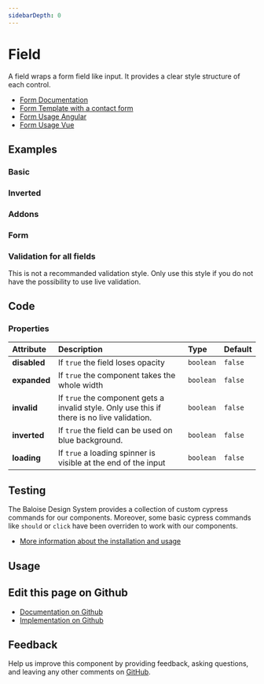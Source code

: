 ```yaml
---
sidebarDepth: 0
---
```


# Field

<!-- START: human documentation top -->

A field wraps a form field like input. It provides a clear style structure of each control.

- [Form Documentation](/components/foundation/form.html)
- [Form Template with a contact form](/components/templates/contact-form.html)
- [Form Usage Angular](/components/getting-started/angular/usage.html#form-validation)
- [Form Usage Vue](/components/getting-started/vue/usage.html#form-validation)

<!-- END: human documentation top -->

<ClientOnly><docs-component-tabs></docs-component-tabs></ClientOnly>

## Examples

### Basic

<ClientOnly><docs-demo-bal-field-43></docs-demo-bal-field-43></ClientOnly>

### Inverted

<ClientOnly><docs-demo-bal-field-44></docs-demo-bal-field-44></ClientOnly>

### Addons

<ClientOnly><docs-demo-bal-field-45></docs-demo-bal-field-45></ClientOnly>

### Form

<ClientOnly><docs-demo-bal-field-46></docs-demo-bal-field-46></ClientOnly>

### Validation for all fields

This is not a recommanded validation style. Only use this style if you do not have the possibility to use live validation.

<ClientOnly><docs-demo-bal-field-47></docs-demo-bal-field-47></ClientOnly>

## Code

### Properties

| Attribute    | Description                                                                                 | Type                 | Default            |
| :----------- | :------------------------------------------------------------------------------------------ | :------------------- | :----------------- |
| **disabled** | If `true` the field loses opacity                                                           | <code>boolean</code> | <code>false</code> |
| **expanded** | If `true` the component takes the whole width                                               | <code>boolean</code> | <code>false</code> |
| **invalid**  | If `true` the component gets a invalid style. Only use this if there is no live validation. | <code>boolean</code> | <code>false</code> |
| **inverted** | If `true` the field can be used on blue background.                                         | <code>boolean</code> | <code>false</code> |
| **loading**  | If `true` a loading spinner is visible at the end of the input                              | <code>boolean</code> | <code>false</code> |

## Testing

The Baloise Design System provides a collection of custom cypress commands for our components. Moreover, some basic cypress commands like `should` or `click` have been overriden to work with our components.

- [More information about the installation and usage](/components/tooling/testing.html)

## Usage

<!-- START: human documentation usage -->

<!-- END: human documentation usage -->

## Edit this page on Github

- [Documentation on Github](https://github.com/baloise/design-system/blob/master/docs/src/components/components/bal-field.md)
- [Implementation on Github](https://github.com/baloise/design-system/blob/master/packages/components/src/components/bal-field)

## Feedback

Help us improve this component by providing feedback, asking questions, and leaving any other comments on [GitHub](https://github.com/baloise/design-system/issues/new).
